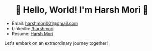 <div align="center">
  <h1>🌟 Hello, World! I'm Harsh Mori 🌟</h1>
</div>



- Email: [harshmori001@gmail.com](mailto:harshmori001@gmail.com)
- LinkedIn: [/harshmori](https://www.linkedin.com/in/harshmori/)
- Resume: [Harsh Mori](https://drive.google.com/file/d/1bmRPwg5KAJ8bABLoojfP3iDfE39_iiVO/view)

Let's embark on an extraordinary journey together!

